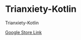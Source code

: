 # Trianxiety-Kotlin
Trianxiety-Kotlin

<a href="https://play.google.com/store/apps/details?id=com.trianxiety.myapp">Google Store Link</a>
